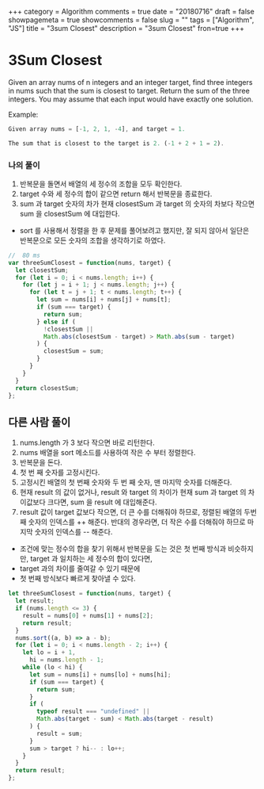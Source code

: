 +++
category = Algorithm
comments = true
date = "20180716"
draft = false
showpagemeta = true
showcomments = false
slug = ""
tags = ["Algorithm", "JS"]
title = "3sum Closest"
description = "3sum Closest"
fron=true
+++

# 3Sum Closest

Given an array nums of n integers and an integer target, find three integers in nums such that the sum is closest to target. Return the sum of the three integers. You may assume that each input would have exactly one solution.

Example:

```js
Given array nums = [-1, 2, 1, -4], and target = 1.

The sum that is closest to the target is 2. (-1 + 2 + 1 = 2).
```

### 나의 풀이

1.  반복문을 돌면서 배열의 세 정수의 조합을 모두 확인한다.
2.  target 수와 세 정수의 합이 같으면 return 해서 반복문을 종료한다.
3.  sum 과 target 숫자의 차가 현재 closestSum 과 target 의 숫자의 차보다 작으면 sum 을 closestSum 에 대입한다.

- sort 를 사용해서 정렬을 한 후 문제를 풀어보려고 했지만, 잘 되지 않아서 일단은 반복문으로 모든 숫자의 조합을 생각하기로 하였다.

```js
//	80 ms
var threeSumClosest = function(nums, target) {
  let closestSum;
  for (let i = 0; i < nums.length; i++) {
    for (let j = i + 1; j < nums.length; j++) {
      for (let t = j + 1; t < nums.length; t++) {
        let sum = nums[i] + nums[j] + nums[t];
        if (sum === target) {
          return sum;
        } else if (
          !closestSum ||
          Math.abs(closestSum - target) > Math.abs(sum - target)
        ) {
          closestSum = sum;
        }
      }
    }
  }
  return closestSum;
};
```

## 다른 사람 풀이

1.  nums.length 가 3 보다 작으면 바로 리턴한다.
2.  nums 배열을 sort 메소드를 사용하여 작은 수 부터 정렬한다.
3.  반복문을 돈다.
4.  첫 번 째 숫자를 고정시킨다.
5.  고정시킨 배열의 첫 번째 숫자와 두 번 째 숫자, 맨 마지막 숫자를 더해준다.
6.  현재 result 의 값이 없거나, result 와 target 의 차이가 현재 sum 과 target 의 차이값보다 크다면, sum 을 result 에 대입해준다.
7.  result 값이 target 값보다 작으면, 더 큰 수를 더해줘야 하므로, 정렬된 배열의 두번째 숫자의 인덱스를 ++ 해준다. 반대의 경우라면, 더 작은 수를 더해줘야 하므로 마지막 숫자의 인덱스를 -- 해준다.

- 조건에 맞는 정수의 합을 찾기 위해서 반복문을 도는 것은 첫 번째 방식과 비슷하지만, target 과 일치하는 세 정수의 합이 있다면,
- target 과의 차이를 줄여갈 수 있기 때문에
- 첫 번째 방식보다 빠르게 찾아낼 수 있다.

```js
let threeSumClosest = function(nums, target) {
  let result;
  if (nums.length <= 3) {
    result = nums[0] + nums[1] + nums[2];
    return result;
  }
  nums.sort((a, b) => a - b);
  for (let i = 0; i < nums.length - 2; i++) {
    let lo = i + 1,
      hi = nums.length - 1;
    while (lo < hi) {
      let sum = nums[i] + nums[lo] + nums[hi];
      if (sum === target) {
        return sum;
      }
      if (
        typeof result === "undefined" ||
        Math.abs(target - sum) < Math.abs(target - result)
      ) {
        result = sum;
      }
      sum > target ? hi-- : lo++;
    }
  }
  return result;
};
```

